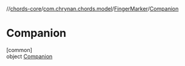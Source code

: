 //[chords-core](../../../../index.md)/[com.chrynan.chords.model](../../index.md)/[FingerMarker](../index.md)/[Companion](index.md)

# Companion

[common]\
object [Companion](index.md)
